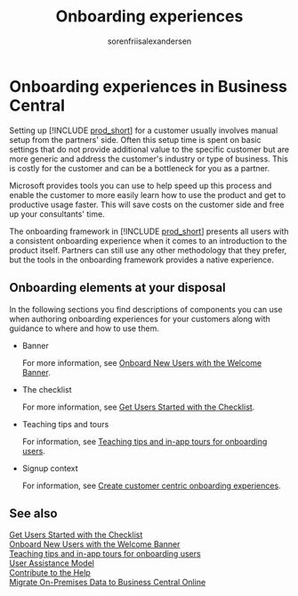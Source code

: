 ﻿---
title: Onboarding experiences
description: As a partner, you can get your customers up to speed in a hurry with the right onboarding story. Learn about checklists and teaching tips in the onboarding framework.
author: sorenfriisalexandersen
ms.reviewer: jswymer
ms.topic: article
ms.date: 03/28/2023
ms.author: soalex
---

# Onboarding experiences in Business Central

Setting up [!INCLUDE [prod_short](../includes/prod_short.md)] for a customer usually involves manual setup from the partners' side. Often this setup time is spent on basic settings that do not provide additional value to the specific customer but are more generic and address the customer's industry or type of business. This is costly for the customer and can be a bottleneck for you as a partner.  

Microsoft provides tools you can use to help speed up this process and enable the customer to more easily learn how to use the product and get to productive usage faster. This will save costs on the customer side and free up your consultants' time.  

The onboarding framework in [!INCLUDE [prod_short](../includes/prod_short.md)] presents all users with a consistent onboarding experience when it comes to an introduction to the product itself. Partners can still use any other methodology that they prefer, but the tools in the onboarding framework provides a native experience.  

## Onboarding elements at your disposal

In the following sections you find descriptions of components you can use when authoring onboarding experiences for your customers along with guidance to where and how to use them.

- Banner

  For more information, see [Onboard New Users with the Welcome Banner](onboarding-welcome-banner.md).  
- The checklist

  For more information, see [Get Users Started with the Checklist](onboarding-checklist.md).  
- Teaching tips and tours

  For information, see [Teaching tips and in-app tours for onboarding users](onboarding-teaching-tips-tours.md).  
- Signup context

  For information, see [Create customer centric onboarding experiences](onboarding-signupcontext.md).

## See also

[Get Users Started with the Checklist](onboarding-checklist.md)  
[Onboard New Users with the Welcome Banner](onboarding-welcome-banner.md)  
[Teaching tips and in-app tours for onboarding users](onboarding-teaching-tips-tours.md)  
[User Assistance Model](../user-assistance.md)  
[Contribute to the Help](../help/contributor-guide.md)  
[Migrate On-Premises Data to Business Central Online](migrate-data.md)  
